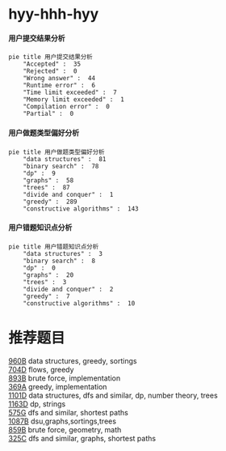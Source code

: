 # hyy-hhh-hyy

<!-- tabs:start -->



#### **用户提交结果分析**

```mermaid
pie title 用户提交结果分析
    "Accepted" :  35
    "Rejected" :  0
    "Wrong answer" :  44
    "Runtime error" :  6
    "Time limit exceeded" :  7
    "Memory limit exceeded" :  1
    "Compilation error" :  0
    "Partial" :  0
```

#### **用户做题类型偏好分析**

```mermaid
pie title 用户做题类型偏好分析
    "data structures" :  81
    "binary search" :  78
    "dp" :  9
    "graphs" :  58
    "trees" :  87
    "divide and conquer" :  1
    "greedy" :  289
    "constructive algorithms" :  143
```
#### **用户错题知识点分析**

```mermaid
pie title 用户错题知识点分析
    "data structures" :  3
    "binary search" :  8
    "dp" :  0
    "graphs" :  20
    "trees" :  3
    "divide and conquer" :  2
    "greedy" :  7
    "constructive algorithms" :  10
```



<!-- tabs:end -->
# 推荐题目
[960B](https://codeforces.com/contest/960/problem/B)		data structures,
                        greedy,
                        sortings		  
[704D](https://codeforces.com/contest/704/problem/D)		flows,
                        greedy		  
[893B](https://codeforces.com/contest/893/problem/B)		brute force,
                        implementation		  
[369A](https://codeforces.com/contest/369/problem/A)		greedy,
                        implementation		  
[1101D](https://codeforces.com/contest/1101/problem/D)		data structures,
                        dfs and similar,
                        dp,
                        number theory,
                        trees		  
[1163D](https://codeforces.com/contest/1163/problem/D)		dp,
                        strings		  
[575G](https://codeforces.com/contest/575/problem/G)		dfs and similar,
                        shortest paths		  
[1087B](https://codeforces.com/contest/1087/problem/B)		dsu,graphs,sortings,trees		  
[859B](https://codeforces.com/contest/859/problem/B)		brute force,
                        geometry,
                        math		  
[325C](https://codeforces.com/contest/325/problem/C)		dfs and similar,
                        graphs,
                        shortest paths		  
